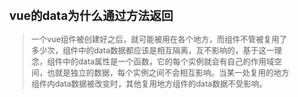 ## vue的data为什么通过方法返回
> 一个vue组件被创建好之后，就可能被用在各个地方，而组件不管被复用了多少次，组件中的data数据都应该是相互隔离，互不影响的，基于这一理念，组件中的data属性是一个函数，它的每个实例就会有自己的作用域空间，也就是独立的数据，每个实例之间不会相互影响。当某一处复用的地方组件内data数据被改变时，其他复用地方组件的data数据不受影响。